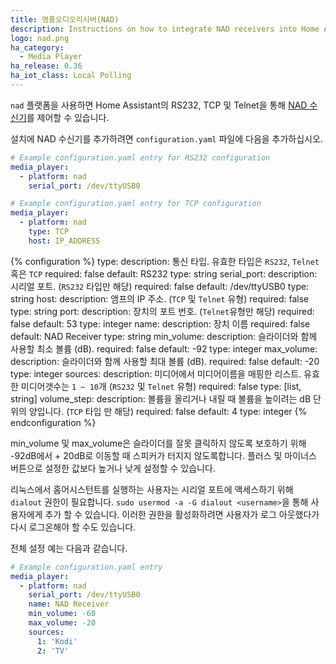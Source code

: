 ```yaml
---
title: 명품오디오리시버(NAD)
description: Instructions on how to integrate NAD receivers into Home Assistant.
logo: nad.png
ha_category:
  - Media Player
ha_release: 0.36
ha_iot_class: Local Polling
---
```


`nad` 플랫폼을 사용하면 Home Assistant의 RS232, TCP 및 Telnet을 통해 [NAD 수신기](https://nadelectronics.com/)를 제어할 수 있습니다.

설치에 NAD 수신기를 추가하려면 `configuration.yaml` 파일에 다음을 추가하십시오.

```yaml
# Example configuration.yaml entry for RS232 configuration
media_player:
  - platform: nad
    serial_port: /dev/ttyUSB0
```
```yaml
# Example configuration.yaml entry for TCP configuration
media_player:
  - platform: nad
    type: TCP
    host: IP_ADDRESS
```

{% configuration %}
type:
  description: 통신 타입. 유효한 타입은 `RS232`, `Telnet` 혹은 `TCP`
  required: false
  default: RS232
  type: string
serial_port:
  description: 시리얼 포트. (`RS232` 타입만 해당)
  required: false
  default: /dev/ttyUSB0
  type: string
host:
  description: 앰프의 IP 주소. (`TCP` 및 `Telnet` 유형)
  required: false
  type: string
port:
  description: 장치의 포트 번호. (`Telnet`유형만 해당)
  required: false
  default: 53
  type: integer
name:
  description: 장치 이름
  required: false
  default: NAD Receiver
  type: string
min_volume:
  description: 슬라이더와 함께 사용할 최소 볼륨 (dB).
  required: false
  default: -92
  type: integer
max_volume:
  description: 슬라이더와 함께 사용할 최대 볼륨 (dB).
  required: false
  default: -20
  type: integer
sources:
  description: 미디어에서 미디어이름을 매핑한 리스트. 유효한 미디어갯수는 `1 ~ 10`개 (`RS232` 및  `Telnet` 유형)
  required: false
  type: [list, string]
volume_step:
  description: 볼륨을 올리거나 내릴 때 볼륨을 높이려는 dB 단위의 양입니다. (`TCP` 타입 만 해당)
  required: false
  default: 4
  type: integer
{% endconfiguration %}

min_volume 및 max_volume은 슬라이더를 잘못 클릭하지 않도록 보호하기 위해 -92dB에서 + 20dB로 이동할 때 스피커가 터지지 않도록합니다. 플러스 및 마이너스 버튼으로 설정한 값보다 높거나 낮게 설정할 수 있습니다.

<div class='note warning'>

리눅스에서 홈어시스턴트를 실행하는 사용자는 시리얼 포트에 액세스하기 위해 `dialout` 권한이 필요합니다.
`sudo usermod -a -G dialout <username>`을 통해 사용자에게 추가 할 수 있습니다.
이러한 권한을 활성화하려면 사용자가 로그 아웃했다가 다시 로그온해야 할 수도 있습니다.

</div>

전체 설정 예는 다음과 같습니다.

```yaml
# Example configuration.yaml entry
media_player:
  - platform: nad
    serial_port: /dev/ttyUSB0
    name: NAD Receiver
    min_volume: -60
    max_volume: -20
    sources:
      1: 'Kodi'
      2: 'TV'
```
